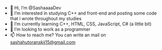 - 👋 Hi, I’m @SashaaaaDev
- 👀 I’m interested in studying C++ and front-end and posting some code that i wrote throughout my studies
- 🌱 I’m currently learning C++, HTML, CSS, JavaScript, C# (a little bit)
- 💞️ I’m looking to work as a programmer
- 📫 How to reach me? You can write an mail on sashahutoranskij15@gmail.com
